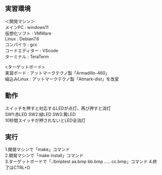 ## 実習環境  
＜開発マシン＞  
メインPC : windows11  
仮想化ソフト : VMWare  
Linux : Debian7.6  
コンパイラ : gcc    
コードエディター : VScode  
ターミナル : TeraTerm
  
<ターゲットボード>  
実習ボード : アットマークテクノ製「Armadillo-460」   
組込みLinux : アットマークテクノ製「Atmark-dist」を改変

## 動作  
スイッチを押すと対応するLEDが点灯、再び押すと消灯  
SW1:赤LED SW2:緑LED SW3:黄LED  
10秒間スイッチが押されないとLED全消灯 

## 実行  
1.開発マシンで「make」コマンド  
2.開発マシンで「make install」コマンド  
3.ターゲットボードで「./bmptest aa.bmp bb.bmp ..... cc.bmp」コマンド
4.終了はCTRL+D
